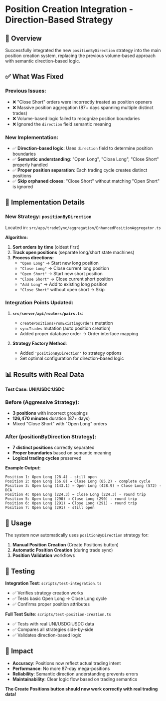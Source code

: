 # Position Creation Integration - Direction-Based Strategy

## 🎯 Overview

Successfully integrated the new `positionByDirection` strategy into the main position creation system, replacing the previous volume-based approach with semantic direction-based logic.

## ✅ What Was Fixed

### **Previous Issues:**
- ❌ "Close Short" orders were incorrectly treated as position openers
- ❌ Massive position aggregation (87+ days spanning multiple distinct trades)
- ❌ Volume-based logic failed to recognize position boundaries
- ❌ Ignored the `direction` field semantic meaning

### **New Implementation:**
- ✅ **Direction-based logic**: Uses `direction` field to determine position boundaries
- ✅ **Semantic understanding**: "Open Long", "Close Long", "Close Short" properly handled
- ✅ **Proper position separation**: Each trading cycle creates distinct positions
- ✅ **Skip orphaned closes**: "Close Short" without matching "Open Short" is ignored

## 🔧 Implementation Details

### **New Strategy: `positionByDirection`**

Located in: `src/app/tradeSync/aggregation/EnhancedPositionAggregator.ts`

**Algorithm:**
1. **Sort orders by time** (oldest first)
2. **Track open positions** (separate long/short state machines)
3. **Process directions:**
   - `"Open Long"` → Start new long position
   - `"Close Long"` → Close current long position  
   - `"Open Short"` → Start new short position
   - `"Close Short"` → Close current short position
   - `"Add Long"` → Add to existing long position
   - `"Close Short"` without open short → Skip

### **Integration Points Updated:**

1. **`src/server/api/routers/pairs.ts`**:
   - `createPositionsFromExistingOrders` mutation
   - `syncTrades` mutation (auto position creation)
   - Added proper database order → Order interface mapping

2. **Strategy Factory Method**:
   - Added `'positionByDirection'` to strategy options
   - Set optimal configuration for direction-based logic

## 📊 Results with Real Data

**Test Case: UNI/USDC:USDC**

### Before (Aggressive Strategy):
- **3 positions** with incorrect groupings
- **126,470 minutes** duration (87+ days)
- Mixed "Close Short" with "Open Long" orders

### After (positionByDirection Strategy):  
- **7 distinct positions** correctly separated
- **Proper boundaries** based on semantic meaning
- **Logical trading cycles** preserved

**Example Output:**
```
Position 1: Open Long (28.4) - still open
Position 2: Open Long (56.8) → Close Long (85.2) - complete cycle  
Position 3: Open Long (143.1) → Open Long (428.9) → Close Long (572) - DCA
Position 4: Open Long (224.3) → Close Long (224.3) - round trip
Position 5: Open Long (290) → Close Long (290) - round trip
Position 6: Open Long (291) → Close Long (291) - round trip  
Position 7: Open Long (291) - still open
```

## 🚀 Usage

The system now automatically uses `positionByDirection` strategy for:

1. **Manual Position Creation** (Create Positions button)
2. **Automatic Position Creation** (during trade sync)
3. **Position Validation** workflows

## 🧪 Testing

**Integration Test**: `scripts/test-integration.ts`
- ✅ Verifies strategy creation works
- ✅ Tests basic Open Long → Close Long cycle
- ✅ Confirms proper position attributes

**Full Test Suite**: `scripts/test-position-creation.ts`  
- ✅ Tests with real UNI/USDC:USDC data
- ✅ Compares all strategies side-by-side
- ✅ Validates direction-based logic

## 🎉 Impact

- **Accuracy**: Positions now reflect actual trading intent
- **Performance**: No more 87-day mega-positions
- **Reliability**: Semantic direction understanding prevents errors
- **Maintainability**: Clear logic flow based on trading semantics

**The Create Positions button should now work correctly with real trading data!**